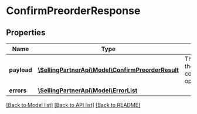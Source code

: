 # ConfirmPreorderResponse

## Properties
Name | Type | Description | Notes
------------ | ------------- | ------------- | -------------
**payload** | [**\SellingPartnerApi\Model\ConfirmPreorderResult**](ConfirmPreorderResult.md) | The payload for the confirmPreorder operation. | [optional] 
**errors** | [**\SellingPartnerApi\Model\ErrorList**](ErrorList.md) |  | [optional] 

[[Back to Model list]](../README.md#documentation-for-models) [[Back to API list]](../README.md#documentation-for-api-endpoints) [[Back to README]](../README.md)


